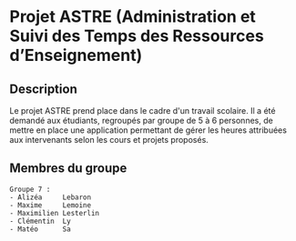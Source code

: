 # Projet ASTRE (Administration et Suivi des Temps des Ressources d’Enseignement)

## Description

Le projet ASTRE prend place dans le cadre d'un travail scolaire. 
Il a été demandé aux étudiants, regroupés par groupe de 5 à 6 personnes, de mettre en place une application 
permettant de gérer les heures attribuées aux intervenants selon les cours et projets proposés.


## Membres du groupe 

	Groupe 7 :
	- Alizéa     Lebaron
	- Maxime     Lemoine
	- Maximilien Lesterlin
	- Clémentin  Ly
	- Matéo      Sa
	
	